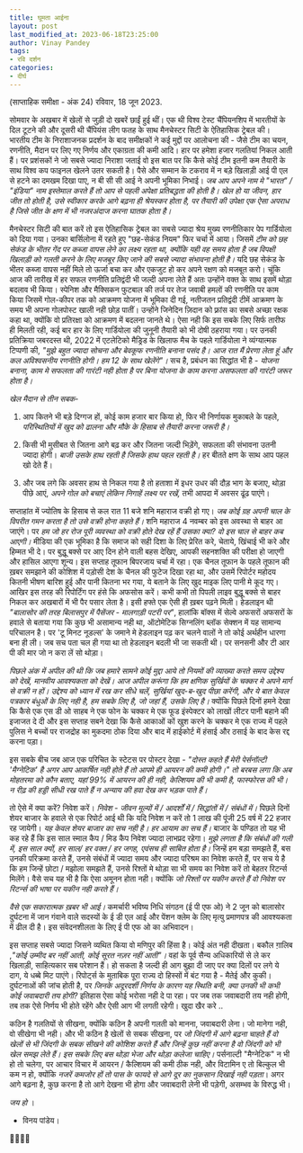 ```yaml
---
title: घूमता आईना
layout: post
last_modified_at: 2023-06-18T23:25:00
author: Vinay Pandey
tags:
- रवि दर्शन
categories:
- दीर्घ
---
```

(साप्ताहिक समीक्षा - अंक 24)
रविवार, 18 जून 2023.

सोमवार के अखबार में खेलों से जुड़ी दो खबरें छाईं हुई थीं। एक थी विश्व टेस्ट चैंपियनशिप में भारतीयों के दिल टूटने की और दूसरी थी चैंपियंस लीग फतह के साथ मैनचेस्टर सिटी के ऐतिहासिक ट्रेबल की। भारतीय टीम के निराशाजनक प्रदर्शन के बाद समीक्षकों ने कई मुद्दों पर आलोचना की - जैसे टीम  का चयन, रणनीति, मैदान पर लिए गए निर्णय और एकाग्रता की कमी आदि। हार पर हमेशा हजार गलतियां निकल आती हैं। पर प्रशंसकों ने जो सबसे ज्यादा निराशा जताई वो इस बात पर कि कैसे कोई टीम इतनी कम तैयारी के साथ विश्व कप फाइनल खेलने उतर सकती है। पैसे और सम्मान के टकराव में न बड़े खिलाड़ी आई पी एल से हटने का दमखम दिखा पाए, न बी सी सी आई ने अपनी भूमिका निभाई। *जब आप अपने नाम मे "भारत" / "इंडिया" नाम इस्तेमाल करते हैं तो आप से पहली अपेक्षा प्रतिबद्धता की होती है। खेल हो या जीवन, हार जीत तो होती है, उसे स्वीकार करके आगे बढ़ना ही श्रेयस्कर होता है, पर तैयारी की उपेक्षा एक ऐसा अपराध है जिसे जीत के क्षण में भी नजरअंदाज करना घातक होता है।*

 मैनचेस्टर सिटी की बात करें तो इस ऐतिहासिक ट्रेबल का सबसे ज्यादा श्रेय मुख्य रणनीतिकार पेप गार्डियोला को दिया गया। उनका बार्सिलोना में रहते हुए "छह-सेकंड नियम" फिर चर्चा में आया। जिसमें *टीम को छह सेकंड के भीतर गेंद पर कब्जा वापस लेने का लक्ष्य रहता था, क्योंकि यही वह समय होता है जब विपक्षी खिलाड़ी को गलती करने के लिए मजबूर किए जाने की सबसे ज्यादा संभावना होती है।* यदि छह सेकंड के भीतर कब्जा वापस नहीं मिले तो ऊर्जा बचा कर और एकजुट हो कर अपने रक्षण को मजबूत करो।  चूंकि आज की तारीख में हर सफल रणनीति प्रतिद्वंदी भी जल्दी अपना लेते हैं अतः उन्होंने वक्त के साथ इसमें थोड़ा बदलाव भी किया। स्पेनिश और मैक्सिकन फुटबाल की तर्ज पर तेज जवाबी हमलों की रणनीति पर काम किया जिसमें गोल-कीपर तक को आक्रमण योजना में भूमिका दी गई, नतीजतन प्रतिद्वंदी टीमें आक्रमण के समय भी अपना गोलपोस्ट खाली नही छोड़ पातीं। उन्होंने जिनेदिन ज़िदान को फ़्रांस का सबसे अच्छा रक्षक कहा था, क्योंकि वो प्रतिरक्षा को आक्रमण में बदलना जानते थे। ऐसा नही कि इस सबके लिए सिर्फ तारीफ ही मिलती रही, कई बार हार के लिए गार्डियोला की जुनूनी तैयारी को भी  दोषी ठहराया गया। पर उनकी प्रतिक्रिया जबरदस्त थी, 2022 में एटलेटिको मैड्रिड के खिलाफ मैच के पहले गार्डियोला ने व्यंग्यात्मक टिप्पणी की, _"मुझे बहुत ज्यादा सोचना और बेवकूफ रणनीति बनाना पसंद है। आज रात मैं प्रेरणा लेता हूं और कल अविश्वसनीय रणनीति होगी। हम 12 के साथ खेलेंगे"।_ सच है, प्रबंधन का सिद्धांत भी है - *योजना बनाना, काम मे सफलता की गारंटी नही होता है पर बिना योजना के काम करना असफलता की गारंटी जरूर होता है।* 

*खेल मैदान से तीन सबक*-

1. आप कितने भी बड़े दिग्गज हों, कोई काम हजार बार किया हो, फिर भी निर्णायक मुकाबले के पहले, *परिस्थितियों में खुद को ढालना और मौके के हिसाब से तैयारी करना जरूरी है।* 

2. किसी भी मुसीबत से जितना आगे बढ़ कर और जितना जल्दी भिड़ेंगे, सफलता की संभावना उतनी ज्यादा होगी। *बाजी उसके हाथ रहती है जिसके हाथ पहल रहती है।* हर बीतते क्षण  के साथ आप पहल खो देते हैं। 

3. और जब लगे कि अवसर हाथ से निकल गया है तो हताशा में इधर उधर की दौड़ भाग के बजाए, थोड़ा पीछे आएं, *अपने गोल को बचाएं लेकिन निगाहें लक्ष्य पर रखें,* तभी आपदा में अवसर ढूंढ पाएंगे। 

सप्ताहांत में ज्योतिष के हिसाब से कल रात 11 बजे शनि महाराज वक्री हो गए। *जब कोई ग्रह अपनी चाल के विपरीत गमन करता है तो उसे वक्री होना कहते हैं।* शनि महाराज 4 नवम्बर को इस अवस्था से बाहर आ जाएंगे। पर *हम जो हर रोज पूरी व्यवस्था को वक्री होते देख रहें हैं उसका क्या? वो इस चाल से बाहर कब आएगी।* मीडिया की एक भूमिका है कि समाज को सही दिशा के लिए प्रेरित करे, चेताये, खिंचाई भी करे और हिम्मत भी दे। पर बुद्धू बक्से पर आए दिन होने वाली बहस देखिए, आपकी सहनशक्ति की परीक्षा हो जाएगी और हासिल आएगा शून्य। इस सप्ताह तूफान बिपरजाय चर्चा में रहा। एक चैनल तूफान के पहले तूफान की ख़बर समझाने की कोशिश में पड़ोसी देश के चैनल की फुटेज दिखा रहा था, और उसमें रिपोर्टर महोदय कितनी भीषण बारिश हुई और पानी कितना भर गया, ये बताने के लिए खुद माइक लिए पानी मे कूद गए। आखिर इस तरह की रिपोर्टिंग पर हंसे कि अफसोस करें। कभी कभी तो पिपली लाइव बुद्धू बक्से से बाहर निकल कर अखबारों में भी पैर पसार लेता है। इसी हफ्ते एक ऐसी ही ख़बर पढ़ने मिली। हेडलाइन थी _"बालासोर की तरह बिलासपुर में पैसेंजर - मालगाड़ी पटरी पर"_, हालांकि बॉक्स में सेल्वे अफसरों अफसरों के हवाले से बताया गया कि कुछ भी असामान्य नही था, ऑटोमेटिक सिग्नलिंग ब्लॉक सेक्शन में यह सामान्य परिचालन है। पर 'टू मिनट नूडल्स' के जमाने मे हेडलाइन पढ़ कर चलने वालों ने तो कोई अर्थहीन धारणा बना ही ली। जब सच पता चल ही गया था तो हेडलाइन बदली भी जा सकती थी। पर सनसनी और टी आर पी की मार जो न करा लें सो थोड़ा। 

*पिछले अंक में अपील की थी कि जब हमारे सामने कोई मुद्दा आये तो नियमों की व्याख्या करते समय उद्देश्य को देखें, मानवीय आवश्यकता को देखें। आज अपील करूंगा कि हम क्षणिक सुर्खियों के चक्कर मे अपने मार्ग से वक्री न हों। उद्देश्य को ध्यान में रख कर सीधे चलें, सुर्खियां खुद-ब-खुद पीछा करेंगी, और ये बात केवल पत्रकार बंधुओं के लिए नही है, हम सबके लिए है, जो जहां हैं, उसके लिए है।* क्योंकि पिछले दिनों हमने देखा कि कैसे एक एस डी ओ साहब ने एक फोन के चक्कर मे एक फूड इंस्पेक्टर को लाखों लीटर पानी बहाने की इजाजत दे दी और इस सप्ताह सबने देखा कि कैसे आकाओं कों खुश करने के चक्कर मे एक राज्य में पहले पुलिस ने बच्चों पर राजद्रोह का मुकदमा ठोक दिया और बाद में हाईकोर्ट में हंसाई और ठसाई के बाद केस रद्द करना पड़ा।  

इस सबके बीच जब आज एक परिचित के स्टेटस पर पोस्टर देखा - _"दोस्त कहते हैं मेरी पेर्सनॉल्टी 'मैग्नेटिक' है अगर आप आकर्षित नही होते हैं तो आपमे ही आयरन की कमी होगी।"_ *तो बरबस लगा कि अब मोहतरमा को कौन बताए, यहां 99% में आयरन की ही नही, केल्शियम की भी कमी है, फास्फोरस की भी। न रीढ़ की हड्डी सीधी रख पाते हैं न अन्याय की हवा देख कर भड़क पाते हैं।* 

तो ऐसे में क्या करें? निवेश करें। *निवेश - जीवन मूल्यों में / आदर्शों में / सिद्धांतों में / संबंधों में।* पिछले दिनों शेयर बाजार के हवाले से एक रिपोर्ट आई थी कि यदि निवेश न करें तो 1 लाख की पूंजी 25 वर्ष में 22 हजार रह जायेगी। *यह केवल शेयर बाजार का सच नही है। हर आयाम का सच हैं।* बाजार के पण्डित तो यह भी कह रहे हैं कि इस साल स्माल कैप / मिड कैप निवेश ज्यादा लाभप्रद रहेगा। *मुझे लगता है कि संबंधों की गली में, इस साल क्यों, हर साल/ हर वक्त / हर जगह,  एवंसच ही साबित होता है।* जिन्हें हम बड़ा समझते हैं, बस उनकी परिक्रमा करते हैं, उनसे संबंधों में ज्यादा समय और ज्यादा परिश्रम का निवेश करते हैं, पर सच ये है कि हम जिन्हें छोटा / मझोला समझते हैं, उनसे रिश्तों मे थोड़ा सा भी समय का निवेश करें तो बेहतर रिटर्न्स मिलेंगे। वैसे सच यह भी है कि ऐसा अमूनन होता नही। क्योंकि *जो रिश्तों पर यकीन करते हैं वो निवेश पर रिटर्न्स की भाषा पर यकीन नही करते हैं।*

*वैसे एक सकारात्मक ख़बर भी आई।* कमर्चारी भविष्य निधि संगठन (ई पी एफ ओ) ने 2 जून को बालासोर दुर्घटना में जान गंवाने वाले सदस्यों के ई डी एल आई और पेंशन क्लेम के लिए मृत्यु प्रमाणपत्र की आवश्यकता में ढील दी है। इस संवेदनशीलता के लिए ई पी एफ ओ का अभिवादन।

इस सप्ताह सबसे ज्यादा जिसने व्यथित किया वो मणिपुर की हिंसा है। कोई अंत नही दीखता। बकौल ग़ालिब ,_"कोई उम्मीद बर नहीं आती, कोई सूरत नज़र नहीं आती"।_  वहां के पूर्व सैन्य अधिकारियों से ले कर खिलाड़ी, साहित्यकार सब परेशान हैं। हो सकता है जल्दी ही आग बुझा दी जाए पर क्या दिलों पर लगे ये दाग, ये धब्बे मिट पाएंगे। रिपोर्ट्स के मुताबिक पूरा राज्य दो हिस्सों में बंट गया है - मैतेई और कुकी। दुर्घटनाओं की जांच होती है, पर *जिनके अदूरदर्शी निर्णय के कारण यह स्थिति बनी, क्या उनकी भी कभी कोई जवाबदारी तय होगी?* इतिहास ऐसा कोई भरोसा नही दे पा रहा। पर जब तक जवाबदारी तय नही होगी, तब तक ऐसे निर्णय भी होते रहेंगे और ऐसी आग भी लगती रहेगी। खुदा खैर करे .. 

कठिन है गलतियों से सीखना, क्योंकि कठिन है अपनी गलती को मानना, जवाबदारी लेना। जो मानेगा नही, वो सीखेगा भी नही। और भी कठिन है खेलों से सबक सीखना, पर *जो जिंदगी में आगे बढ़ना चाहते हैं वो खेलों से भी जिंदगी के सबक सीखने की कोशिश करते हैं और जिन्हें कुछ नहीं करना है वो जिंदगी को भी खेल समझ लेते हैं। इस सबके लिए बस थोड़ा भेजा और थोड़ा कलेजा चाहिए।* पर्सनाल्टी "मैग्नेटिक" न भी हो तो चलेगा, पर आचार विचार में आयरन / कैल्शियम की कमी ठीक नही, और विटामिन ए तो बिल्कुल भी कम न हो, क्योंकि *नजरें कमजोर हों तो पास के फायदे से आगे दूर का नुकसान दिखाई नही पड़ता*। अगर आगे बढ़ना है, कुछ करना है तो आगे देखना भी होगा और जवाबदारी लेनी भी पड़ेगी, असम्भव के विरुद्ध भी। 

*जय हो* ।

- विनय पांडेय।

🙏🌷🌷🙏


